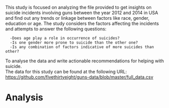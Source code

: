 This study is focused on analyzing the file provided to get insights on suicide incidents involving guns between the year 2012 and 2014 in USA and find out any trends or linkage between factors like race, gender, education or age. The study considers the factors affecting the incidents and attempts to answer the following questions: 
   
      -Does age play a role in occurrence of suicides? 
      -Is one gender more prone to suicide than the other one? 
      -Is any combination of factors indicative of more suicides than other? 
   
To analyse the data and write actionable recommendations for helping with suicide.  
The data for this study can be found at the following URL: https://github.com/fivethirtyeight/guns-data/blob/master/full_data.csv

# Analysis
